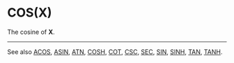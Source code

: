 # COS(X)

The cosine of **X**.

----

See also [ACOS](man_fn-acos.md), [ASIN](man_fn-asin.md), [ATN](man_fn-atn.md), [COSH](man_fn-cosh.md), [COT](man_fn-cot.md), [CSC](man_fn-csc.md), [SEC](man_fn-sec.md), [SIN](man_fn-sin.md), [SINH](man_fn-sinh.md), [TAN](man_fn-tan.md), [TANH](man_fn-tanh.md).